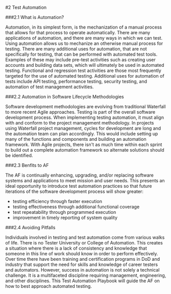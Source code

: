 #2 Test Automation

###2.1 What is Automation?

Automation, in its simplest form, is the mechanization of a manual process that allows for that process to operate automatically. There are many applications 
of automation, and there are many ways in which we can test. Using automation allows us to mechanize an otherwise manual process for testing. There are many 
additional uses for automation, that are not specifically for testing, that can be performed with automated test tools. Examples of these may include pre-test 
activities such as creating user accounts and building data sets, which will ultimately be used in automated testing. Functional and regression test activities 
are those most  frequently targeted for the use of automated testing. Additional uses for automation of tests include API testing, performance testing, security 
testing, and automation of test management activities.

###2.2 Automation in Software Lifecycle Methodologies

Software development methodologies are evolving from traditional Waterfall to more recent Agile approaches. Testing is part of the overall software development 
process. When implementing testing automation, it must align with and conform to the project management methodology. In projects using Waterfall project management, 
cycles for development are long and the automation team can plan accordingly. This would include setting up many of the functions and components and building an 
automation framework. With Agile projects, there isn't as much time within each sprint to build out a complete automation framework so alternate solutions should 
be identified.

###2.3 Benfits to AF

The AF is continually enhancing, upgrading, and/or replacing software systems and applications to meet mission and user needs. This presents an ideal opportunity 
to introduce test automation practices so that future iterations of the software development process will show greater:<br/>

-	testing efficiency through faster execution<br/>
-	testing effectiveness through additional functional coverage<br/>
-	test repeatability through programmed execution<br/>
-	improvement in timely reporting of system quality<br/>

###2.4 Avoiding Pitfalls

Individuals involved in testing and test automation come from various walks of life. There is no Tester University or College of Automation. This creates a situation 
where there is a lack of consistency and knowledge that someone in this line of work should know in order to perform effectively. Over time there have been training 
and certification programs in DoD and industry that support the need for skills and knowledge of career testers and automators. However, success in automation is 
not solely a technical challenge. It is a multifaceted discipline requiring management, engineering, and other disciplines. This Test Automation Playbook will guide 
the AF on how to best approach automated testing.





